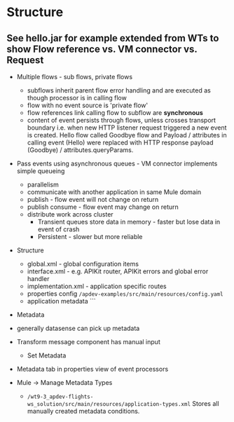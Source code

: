 # Structure

## See hello.jar for example extended from WTs to show Flow reference  vs. VM connector vs. Request

* Multiple flows - sub flows, private flows
    * subflows inherit parent flow error handling and are executed as though processor is in calling flow
    * flow with no event source is 'private flow'
    * flow references link calling flow to subflow are __synchronous__
    * content of event persists through flows, unless crosses transport boundary i.e. when new HTTP listener request triggered a new event is created. Hello flow called Goodbye flow and Payload / attributes in calling event (Hello) were replaced with HTTP response payload (Goodbye) / attributes.queryParams.

* Pass events using asynchronous queues - VM connector implements simple queueing
    * parallelism 
    * communicate with another application in same Mule domain
    * publish - flow event will not change on return
    * publish consume - flow event may change on return
    * distribute work across cluster
        * Transient queues store data in memory - faster but lose data in event of crash
        * Persistent - slower but more reliable

* Structure
  * global.xml - global configuration items
  * interface.xml - e.g. APIKit router, APIKit errors and global error handler
  * implementation.xml - application specific routes
  * properties config ```/apdev-examples/src/main/resources/config.yaml```
  * application metadata ```

* Metadata
 * generally datasense can pick up metadata
 * Transform message component has manual input 
    * Set Metadata
* Metadata tab in properties view of event processors
* Mule -> Manage Metadata Types
    * ```/wt9-3_apdev-flights-ws_solution/src/main/resources/application-types.xml```
    Stores all manually created metadata conditions.

